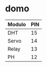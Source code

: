 # domo
 
| Modulo | PIN |
|--------|-----|
| DHT    | 15  |
| Servo  | 14  |
| Relay  | 13  |
| PH     | 12  |
